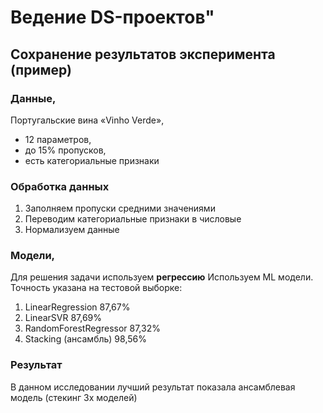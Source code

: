 # Ведение DS-проектов"

## Сохранение результатов эксперимента (пример)

### **Данные**,

Португальские вина «Vinho Verde»,

* 12 параметров,
* до 15% пропусков,
* есть категориальные признаки

### **Обработка данных**

1. Заполняем пропуски средними значениями
2. Переводим категориальные признаки в числовые
3. Нормализуем данные 

### **Модели**,

Для решения задачи используем **регрессию**
Используем ML модели. Точность указана на тестовой выборке:

1. LinearRegression 87,67%
2. LinearSVR 87,69%
3. RandomForestRegressor 87,32%
4. Stacking (ансамбль) 98,56%

### **Результат**
В данном исследовании лучший результат показала ансамблевая модель (стекинг 3х моделей)
